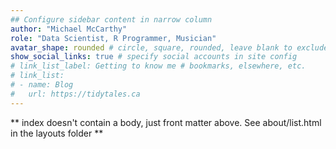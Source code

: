 ```yaml
---
## Configure sidebar content in narrow column
author: "Michael McCarthy"
role: "Data Scientist, R Programmer, Musician"
avatar_shape: rounded # circle, square, rounded, leave blank to exclude
show_social_links: true # specify social accounts in site config
# link_list_label: Getting to know me # bookmarks, elsewhere, etc.
# link_list:
# - name: Blog
#   url: https://tidytales.ca
---
```


** index doesn't contain a body, just front matter above.
See about/list.html in the layouts folder **
